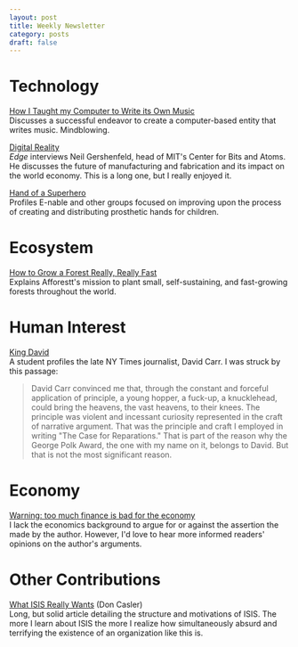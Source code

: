 ```yaml
---
layout: post
title: Weekly Newsletter
category: posts
draft: false
---
```

# Technology
[How I Taught my Computer to Write its Own Music](http://nautil.us/issue/21/information/how-i-taught-my-computer-to-write-its-own-music)  
Discusses a successful endeavor to create a computer-based entity that writes music. Mindblowing.

[Digital Reality](http://edge.org/conversation/neil_gershenfeld-digital-reality)  
*Edge* interviews Neil Gershenfeld, head of MIT's Center for Bits and Atoms. He discusses the future of manufacturing and fabrication and its impact on the world economy. This is a long one, but I really enjoyed it.

[Hand of a Superhero](http://www.nytimes.com/2015/02/17/science/hand-of-a-superhero.html?ref=science&_r=0)  
Profiles E-nable and other groups focused on improving upon the process of creating and distributing prosthetic hands for children.

# Ecosystem
[How to Grow a Forest Really, Really Fast](https://medium.com/ted-fellows/how-to-grow-a-forest-really-really-fast-d27df202ba09)  
Explains Afforestt's mission to plant small, self-sustaining, and fast-growing forests throughout the world.

# Human Interest
[King David](http://www.theatlantic.com/national/archive/2015/02/king-david/385596/)  
A student profiles the late NY Times journalist, David Carr. I was struck by this passage:

  > David Carr convinced me that, through the constant and forceful application of principle, a young hopper, a fuck-up, a knucklehead, could bring the heavens, the vast heavens, to their knees. The principle was violent and incessant curiosity represented in the craft of narrative argument. That was the principle and craft I employed in writing "The Case for Reparations." That is part of the reason why the George Polk Award, the one with my name on it, belongs to David. But that is not the most significant reason.

# Economy
[Warning: too much finance is bad for the economy](http://www.economist.com/blogs/buttonwood/2015/02/finance-sector-and-growth)  
I lack the economics background to argue for or against the assertion the made by the author. However, I'd love to hear more informed readers' opinions on the author's arguments.

# Other Contributions
[What ISIS Really Wants](http://www.theatlantic.com/features/archive/2015/02/what-isis-really-wants/384980/) (Don Casler)  
Long, but solid article detailing the structure and motivations of ISIS. The more I learn about ISIS the more I realize how simultaneously absurd and terrifying the existence of an organization like this is.
